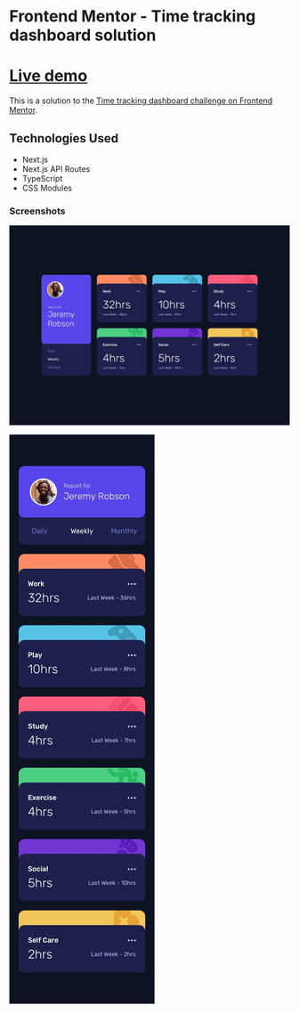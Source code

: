 # Frontend Mentor - Time tracking dashboard solution

# [Live demo](https://time-tracking-dashboard-frontendmentor-gamma.vercel.app/)

This is a solution to the [Time tracking dashboard challenge on Frontend Mentor](https://www.frontendmentor.io/challenges/time-tracking-dashboard-UIQ7167Jw). 

## Technologies Used
- Next.js
- Next.js API Routes
- TypeScript
- CSS Modules

### Screenshots

![](./public/design/desktop-design.jpg)

![](./public/design/mobile-design.jpg)


